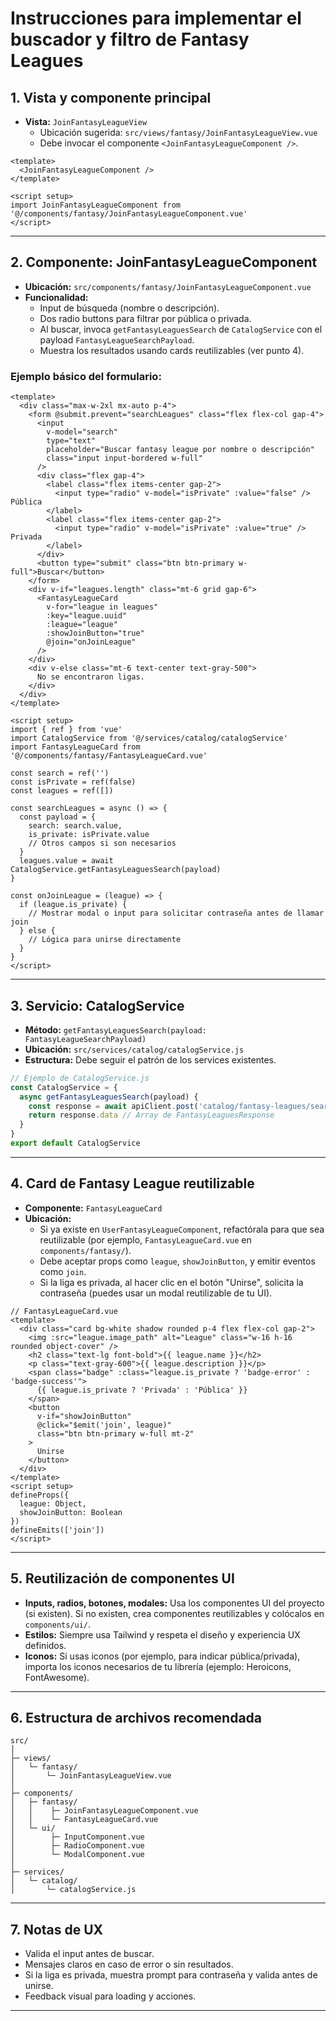 # Instrucciones para implementar el buscador y filtro de Fantasy Leagues

## 1. Vista y componente principal

- **Vista:** `JoinFantasyLeagueView`  
  - Ubicación sugerida: `src/views/fantasy/JoinFantasyLeagueView.vue`
  - Debe invocar el componente `<JoinFantasyLeagueComponent />`.

```vue
<template>
  <JoinFantasyLeagueComponent />
</template>

<script setup>
import JoinFantasyLeagueComponent from '@/components/fantasy/JoinFantasyLeagueComponent.vue'
</script>
```

---

## 2. Componente: JoinFantasyLeagueComponent

- **Ubicación:** `src/components/fantasy/JoinFantasyLeagueComponent.vue`
- **Funcionalidad:**  
  - Input de búsqueda (nombre o descripción).
  - Dos radio buttons para filtrar por pública o privada.
  - Al buscar, invoca `getFantasyLeaguesSearch` de `CatalogService` con el payload `FantasyLeagueSearchPayload`.
  - Muestra los resultados usando cards reutilizables (ver punto 4).

### Ejemplo básico del formulario:

```vue
<template>
  <div class="max-w-2xl mx-auto p-4">
    <form @submit.prevent="searchLeagues" class="flex flex-col gap-4">
      <input
        v-model="search"
        type="text"
        placeholder="Buscar fantasy league por nombre o descripción"
        class="input input-bordered w-full"
      />
      <div class="flex gap-4">
        <label class="flex items-center gap-2">
          <input type="radio" v-model="isPrivate" :value="false" /> Pública
        </label>
        <label class="flex items-center gap-2">
          <input type="radio" v-model="isPrivate" :value="true" /> Privada
        </label>
      </div>
      <button type="submit" class="btn btn-primary w-full">Buscar</button>
    </form>
    <div v-if="leagues.length" class="mt-6 grid gap-6">
      <FantasyLeagueCard
        v-for="league in leagues"
        :key="league.uuid"
        :league="league"
        :showJoinButton="true"
        @join="onJoinLeague"
      />
    </div>
    <div v-else class="mt-6 text-center text-gray-500">
      No se encontraron ligas.
    </div>
  </div>
</template>

<script setup>
import { ref } from 'vue'
import CatalogService from '@/services/catalog/catalogService'
import FantasyLeagueCard from '@/components/fantasy/FantasyLeagueCard.vue'

const search = ref('')
const isPrivate = ref(false)
const leagues = ref([])

const searchLeagues = async () => {
  const payload = {
    search: search.value,
    is_private: isPrivate.value
    // Otros campos si son necesarios
  }
  leagues.value = await CatalogService.getFantasyLeaguesSearch(payload)
}

const onJoinLeague = (league) => {
  if (league.is_private) {
    // Mostrar modal o input para solicitar contraseña antes de llamar join
  } else {
    // Lógica para unirse directamente
  }
}
</script>
```

---

## 3. Servicio: CatalogService

- **Método:** `getFantasyLeaguesSearch(payload: FantasyLeagueSearchPayload)`
- **Ubicación:** `src/services/catalog/catalogService.js`
- **Estructura:** Debe seguir el patrón de los services existentes.

```js
// Ejemplo de CatalogService.js
const CatalogService = {
  async getFantasyLeaguesSearch(payload) {
    const response = await apiClient.post('catalog/fantasy-leagues/search', payload)
    return response.data // Array de FantasyLeaguesResponse
  }
}
export default CatalogService
```

---

## 4. Card de Fantasy League reutilizable

- **Componente:** `FantasyLeagueCard`
- **Ubicación:**  
  - Si ya existe en `UserFantasyLeagueComponent`, refactórala para que sea reutilizable (por ejemplo, `FantasyLeagueCard.vue` en `components/fantasy/`).
  - Debe aceptar props como `league`, `showJoinButton`, y emitir eventos como `join`.
  - Si la liga es privada, al hacer clic en el botón "Unirse", solicita la contraseña (puedes usar un modal reutilizable de tu UI).

```vue
// FantasyLeagueCard.vue
<template>
  <div class="card bg-white shadow rounded p-4 flex flex-col gap-2">
    <img :src="league.image_path" alt="League" class="w-16 h-16 rounded object-cover" />
    <h2 class="text-lg font-bold">{{ league.name }}</h2>
    <p class="text-gray-600">{{ league.description }}</p>
    <span class="badge" :class="league.is_private ? 'badge-error' : 'badge-success'">
      {{ league.is_private ? 'Privada' : 'Pública' }}
    </span>
    <button
      v-if="showJoinButton"
      @click="$emit('join', league)"
      class="btn btn-primary w-full mt-2"
    >
      Unirse
    </button>
  </div>
</template>
<script setup>
defineProps({
  league: Object,
  showJoinButton: Boolean
})
defineEmits(['join'])
</script>
```

---

## 5. Reutilización de componentes UI

- **Inputs, radios, botones, modales:** Usa los componentes UI del proyecto (si existen). Si no existen, crea componentes reutilizables y colócalos en `components/ui/`.
- **Estilos:** Siempre usa Tailwind y respeta el diseño y experiencia UX definidos.
- **Iconos:** Si usas iconos (por ejemplo, para indicar pública/privada), importa los iconos necesarios de tu librería (ejemplo: Heroicons, FontAwesome).

---

## 6. Estructura de archivos recomendada

```
src/
│
├─ views/
│   └─ fantasy/
│       └─ JoinFantasyLeagueView.vue
│
├─ components/
│   ├─ fantasy/
│   │    ├─ JoinFantasyLeagueComponent.vue
│   │    └─ FantasyLeagueCard.vue
│   └─ ui/
│        ├─ InputComponent.vue
│        ├─ RadioComponent.vue
│        └─ ModalComponent.vue
│
├─ services/
│   └─ catalog/
│       └─ catalogService.js
```

---

## 7. Notas de UX

- Valida el input antes de buscar.
- Mensajes claros en caso de error o sin resultados.
- Si la liga es privada, muestra prompt para contraseña y valida antes de unirse.
- Feedback visual para loading y acciones.

---